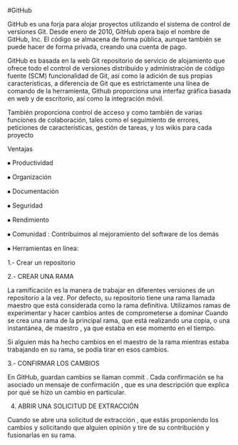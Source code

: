 #GitHub

GitHub es una forja  para alojar proyectos utilizando el sistema de control de versiones Git. Desde enero
de 2010, GitHub opera bajo el nombre de GitHub, Inc. El código se almacena de forma pública, aunque 
también se puede hacer de forma privada, creando una cuenta de pago.

GitHub es basada en la web Git repositorio de servicio de alojamiento que ofrece todo el control de 
versiones distribuido y administración de código fuente (SCM) funcionalidad de Git, así como la adición 
de sus propias características, a diferencia de Git que es estrictamente una línea de comando de la herramienta, 
Github proporciona una interfaz gráfica basada en web y de escritorio, así como la integración móvil.

También proporciona control de acceso y como también de varias funciones de colaboración, tales como el seguimiento de errores,
peticiones de características, gestión de tareas, y los wikis para cada proyecto

Ventajas

⦁	Productividad

⦁	Organización

⦁	Documentación

⦁	Seguridad

⦁	Rendimiento

⦁	Comunidad : Contribuimos al mejoramiento del software de los demás

⦁	Herramientas en línea:

1.- Crear un repositorio

2.- CREAR UNA RAMA

La ramificación es la manera de trabajar en diferentes versiones de un repositorio a la vez.
Por defecto, su repositorio tiene una rama llamada maestro que está considerada como la rama definitiva.
Utilizamos ramas de experimentar y hacer cambios antes de comprometerse a dominar 
Cuando se crea una rama de la principal rama, que está realizando una copia, o una instantánea,
de maestro , ya que estaba en ese momento en el tiempo.

Si alguien más ha hecho cambios en el maestro de la rama mientras estaba trabajando en su rama, se podía tirar en esos cambios.

 3.- CONFIRMAR LOS CAMBIOS
 
En GitHub, guardan cambios se llaman commit . Cada confirmación se ha asociado un mensaje de confirmación , 
que es una descripción que explica por qué se hizo un cambio en particular. 

4. ABRIR UNA SOLICITUD DE EXTRACCIÓN

Cuando se abre una solicitud de extracción , que estás proponiendo los cambios y solicitando que alguien opinión y tire de su contribución y fusionarlas en su rama. 
 
